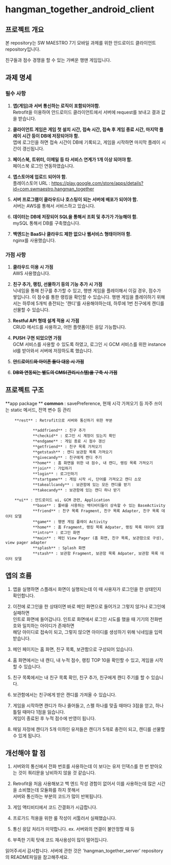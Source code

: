 # hangman_together_android_client

## 프로젝트 개요
본 repository는 SW MAESTRO 7기 모바일 과제를 위한
안드로이드 클라이언트 repository입니다.

친구들과 점수 경쟁을 할 수 있는 가벼운 행맨 게임입니다.


## 과제 명세
### 필수 사항
1. **앱(게임)과 서버 통신하는 로직이 포함되어야함.**    
    Retrofit을 이용하여 안드로이드 클라이언트에서 서버에 request를 보내고 결과 값을 받습니다.

2. **클라이언트 게임은 게임 첫 설치 시간, 접속 시간, 접속 후 게임 종료 시간, 마지막 플레이 시간 등이 DB에 저장되어야 함.**  
  앱에 로그인을 하면 접속 시간이 DB에 기록되고, 게임을 시작하면 마지막 플레이 시간이 갱신됩니다.

3. **페이스북, 트위터, 이메일 등 타 서비스 연계가 1개 이상 되어야 함.**  
  페이스북 로그인 연동하였습니다.

4. **앱스토어에 업로드 되어야 함.**  
  플레이스토어 URL : https://play.google.com/store/apps/details?id=com.swmaestro.hangman_together

5. **서버 프로그램이 클라우드나 호스팅이 되는 서버에 배포가 되어야 함.**  
  서버는 AWS를 통해서 서비스하고 있습니다.

6. **데이터는 DB에 저장되어 SQL을 통해서 조회 및 추가가 가능해야 함.**  
  mySQL 통해서 DB를 구축했습니다.

7. **백엔드는 BaaS나 클라우드 제한 없으나 웹서비스 형태이어야 함.**  
  nginx를 사용했습니다.
  
### 가점 사항
1. **클라우드 이용 시 가점**  
  AWS 사용했습니다.

2. **친구 추가, 랭킹, 선물하기 등의 기능 추가 시 가점**  
  닉네임을 통해 친구를 추가할 수 있고, 행맨 게임을 플레이해서 이길 경우, 점수가 쌓입니다. 이 점수를 통한 랭킹을 확인할 수 있습니다.
  행맨 게임을 플레이하기 위해서는 하루에 5개씩 충전되는 '캔디'를 사용해야하는데, 하루에 1번 친구에게 캔디를 선물할 수 있습니다.

3. **Restful API 형태 설계 적용 시 가점**  
  CRUD 메서드를 사용하고, 어떤 플랫폼이든 응답 가능합니다.

4. **PUSH 구현 되었으면 가점**  
  GCM 서비스를 사용할 수 있도록 하였고, 로그인 시 GCM 서비스를 위한 instance id를 받아와서 서버에 저장하도록 했습니다.

5. **~~안드로이드와 아이폰 둘다 대응 시 가점~~**  

6. **~~DB와 연동되는 별도의 CMS(관리시스템)을 구축 시 가점~~**  

## 프로젝트 구조
**app package ** 
        **common** : savePreference, 현재 시각 가져오기 등 자주 쓰이는 static 메서드, 전역 변수 등 관리 
        
        **rest** : Retrofit으로 서버와 통신하기 위한 부분  
        
                **addfriend** : 친구 추가  
                **checkid** : 로그인 시 계정이 있는지 확인  
                **endgame** : 게임 종료 시 점수 갱신  
                **getfriend** : 친구 목록 가져오기  
                **getstash** : 캔디 보관함 목록 가져오기  
                **givecandy** : 친구에게 캔디 주기  
                **home** : 홈 화면을 위한 내 점수, 내 캔디, 랭킹 목록 가져오기  
                **join** : 가입하기  
                **login** : 로그인하기  
                **startgame** : 게임 시작 시, 단어를 가져오고 캔디 소모  
                **takeallcandy** : 보관함에 있는 모든 캔디를 받기  
                **takecandy** : 보관함에 있는 캔디 하나 받기  
                
        **ui** : 안드로이드 ui, GCM 관련, Application  
                **base** : 툴바를 사용하는 액티비티들이 상속할 수 있는 BaseActivity  
                **friend** : 친구 목록 Fragment, 친구 목록 Adapter, 친구 목록 데이터 모델  
                **game** : 행맨 게임 플레이 Activity  
                **home** : 홈 Fragment, 랭킹 목록 Adpater, 랭킹 목록 데이터 모델  
                **intro** : 로그인 화면  
                **main** : 메인 View Pager (홈 화면, 친구 목록, 보관함으로 구성), view pager adapter  
                **splash** : Splash 화면  
                **stash** : 보관함 Fragment, 보관함 목록 Adpater, 보관함 목록 데이터 모델  
    
## 앱의 흐름
1. 앱을 실행하면 스플래시 화면이 실행되는데 이 때 사용자가 로그인을 한 상태인지 확인합니다.

2. 이전에 로그인을 한 상태이면 바로 메인 화면으로 들어가고 그렇지 않거나 로그인에 실패하면  
  인트로 화면에 들어갑니다. 인트로 화면에서 로그인 시도를 했을 때 기기의 전화번호와 일치하는 아이디가 존재하면  
  해당 아이디로 접속이 되고, 그렇지 않으면 아이디를 생성하기 위해 닉네임을 입력받습니다.

3. 메인 페이지는 홈 화면, 친구 목록, 보관함으로 구성되어 있습니다.

4. 홈 화면에서는 내 캔디, 내 누적 점수, 랭킹 TOP 10을 확인할 수 있고, 게임을 시작할 수 있습니다.

5. 친구 목록에서는 내 친구 목록 확인, 친구 추가, 친구에게 캔디 주기를 할 수 있습니다.

6. 보관함에서는 친구에게 받은 캔디를 가져올 수 있습니다.

7. 게임을 시작하면 캔디가 하나 줄어들고, 스펠 하나를 맞출 때마다 3점을 얻고, 하나 틀릴 때마다 1점을 잃습니다.  
  게임이 종료된 후 누적 점수에 반영이 됩니다.

8. 매일 자정에 캔디가 5개 이하인 유저들은 캔디가 5개로 충전이 되고, 캔디를 선물할 수 있게 됩니다.

## 개선해야 할 점
1. 서버와의 통신에서 전화 번호를 사용하는데 이 보다는 유저 인덱스를 한 번 받아오는 것이 쿼리문을 낭비하지 않을 것 같습니다.

2. Retrofit을 처음 사용해보고 백 엔드 작성 경험이 없어서 이를 사용하는데 많은 시간을 소비했는데 모듈화를 하지 못해서  
  서버와 통신하는 부분의 코드가 많이 반복됩니다. 

3. 게임 액티비티에서 코드 간결화가 시급합니다.

4. 프로가드 적용을 위한 룰 작성이 서툴러서 실패했습니다.

5. 통신 응답 처리가 미약합니다. ex. 서버와의 연결이 불안정할 때 등

6. 부족한 기획 탓에 코드 재사용성이 많이 떨어집니다.


읽어주셔서 감사합니다. 서버에 관한 것은 'hangman_together_server' repository의 README파일을 참고해주세요.
